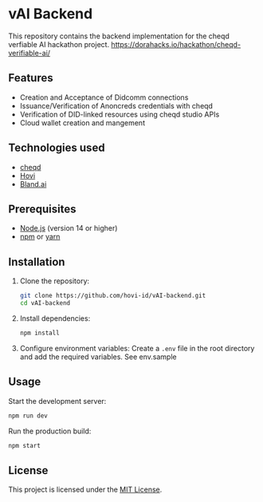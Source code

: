 # vAI Backend

This repository contains the backend implementation for the cheqd verfiable AI hackathon project.
https://dorahacks.io/hackathon/cheqd-verifiable-ai/

## Features

- Creation and Acceptance of Didcomm connections
- Issuance/Verification of Anoncreds credentials with cheqd 
- Verification of DID-linked resources using cheqd studio APIs
- Cloud wallet creation and mangement


## Technologies used

- [cheqd](https://cheqd.io)
- [Hovi](https://studio.hovi.id)
- [Bland.ai](https://bland.ai)

## Prerequisites

- [Node.js](https://nodejs.org/) (version 14 or higher)
- [npm](https://www.npmjs.com/) or [yarn](https://yarnpkg.com/)

## Installation

1. Clone the repository:
    ```bash
    git clone https://github.com/hovi-id/vAI-backend.git
    cd vAI-backend
    ```

2. Install dependencies:
    ```bash
    npm install
    ```

3. Configure environment variables:
    Create a `.env` file in the root directory and add the required variables. See env.sample

## Usage

Start the development server:
```bash
npm run dev
```

Run the production build:
```bash
npm start
```

## License

This project is licensed under the [MIT License](LICENSE).